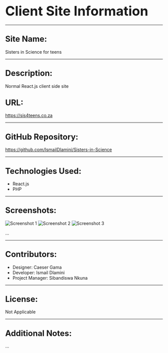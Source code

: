 # <span style="font-size: 1.5em;">Client Site Information</span>

---

## <span style="font-size: 1.2em;">Site Name:</span>
Sisters in Science for teens

---

## <span style="font-size: 1.2em;">Description:</span>
Normal React.js client side site

## <span style="font-size: 1.2em;">URL:</span>
https://sis4teens.co.za

---

## <span style="font-size: 1.2em;">GitHub Repository:</span>
https://github.com/IsmailDlamini/Sisters-in-Science

---

## <span style="font-size: 1.2em;">Technologies Used:</span>
- React.js
- PHP

---

## <span style="font-size: 1.2em;">Screenshots:</span>
![Screenshot 1](https://res.cloudinary.com/dbtpr07zv/image/upload/v1715330896/Sisters-in-science%20screen%20shots/Screenshot_2024-05-10_103008_dmuteq.png)
![Screenshot 2](https://res.cloudinary.com/dbtpr07zv/image/upload/v1715330896/Sisters-in-science%20screen%20shots/Screenshot_2024-05-10_103053_ptas8d.png)
![Screenshot 3](https://res.cloudinary.com/dbtpr07zv/image/upload/v1715330896/Sisters-in-science%20screen%20shots/Screenshot_2024-05-10_103202_o7wmkw.png)

...

---

## <span style="font-size: 1.2em;">Contributors:</span>
- Designer: Caeser Gama
- Developer: Ismail Dlamini
- Project Manager: Sibandiswa Nkuna

---

## <span style="font-size: 1.2em;">License:</span>
Not Applicable

---

## <span style="font-size: 1.2em;">Additional Notes:</span>


...


